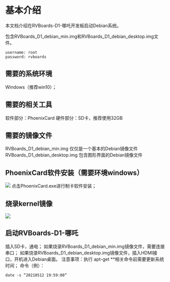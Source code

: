 # 基本介绍

本文档介绍在RVBoards-D1-哪吒开发板启动Debian系统。

包含RVBoards_D1_debian_min.img和RVBoards_D1_debian_desktop.img文件。
```
username: root
password: rvboards
```
## 需要的系统环境
Windows（推荐win10）；
## 需要的相关工具
软件部分：PhoenixCard
硬件部分：SD卡，推荐使用32GB
## 需要的镜像文件
RVBoards_D1_debian_min.img 仅仅是一个基本的Debian镜像文件
RVBoards_D1_debian_desktop.img 包含图形界面的Debian镜像文件
## PhoenixCard软件安装（需要环境windows）
![](https://rvboards.org/rvboards/dasdu8syrbgvtzvhfj12f4d5/images_dir/1620822794/1.png)
点击PhoenixCard.exe进行制卡软件安装；
## 烧录kernel镜像
![](https://rvboards.org/rvboards/dasdu8syrbgvtzvhfj12f4d5/images_dir/1620824180/1.png)
## 启动RVBoards-D1-哪吒
插入SD卡，通电；
如果烧录RVBoards_D1_debian_min.img镜像文件，需要连接串口；
如果烧录RVBoards_D1_debian_desktop.img镜像文件，插入HDMI接口，开机进入Debian桌面。
注意事项：执行 apt-get **相关命令前需要更新系统时间；
命令（例）：
```
date -s “20210512 19:59:00”
```
